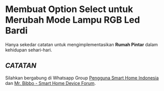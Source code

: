 # Membuat Option Select untuk Merubah Mode Lampu RGB Led Bardi

Hanya sekedar catatan untuk mengimplementasikan **Rumah Pintar** dalam kehidupan sehari-hari.

***CATATAN***
---

Silahkan bergabung di Whatsapp Group [Pengguna Smart Home Indonesia](https://chat.whatsapp.com/Cbx0HB00jvFAIhzA8qxZng) dan [Mr. Bibbo - Smart Home Device Forum](https://mr.bibbo.id/).
